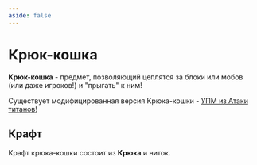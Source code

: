 ```yaml
---
aside: false
---
```


# Крюк-кошка

<ItemCard>
<Card style="overflow: hidden;" class="m-0">
    <template #header>
        <Image alt="user header" src="/assets/bestiary/items/gh.png" width="40%"/>
    </template>
    <template #title>Крюк-кошка</template>
    <template #content>
      <Divider />
      <h3>Получение:</h3>
      <ul>
      <li>Крафт</li>
      </ul>
      <Divider />
      <p>Текстура: bykkake747</p>
    </template>
</Card>
</ItemCard>

**Крюк-кошка** - предмет, позволяющий цеплятся за блоки или мобов (или даже игроков!) и "прыгать" к ним!

Существует модифицированная версия Крюка-кошки - [УПМ из Атаки титанов!](/info/donate.md)

## Крафт

Крафт крюка-кошки состоит из **Крюка** и ниток.

<CardGrid>
<Card style="overflow: hidden;" class="m-0">
    <template #header>
        <Image alt="user header" src="/assets/bestiary/crafts/gh_hook.png" preview />
    </template>
    <template #title>Крафт крюка</template>
</Card>
<Card style="overflow: hidden;" class="m-0">
    <template #header>
        <Image alt="user header" src="/assets/bestiary/crafts/gh_craft.png" preview />
    </template>
    <template #title>Крафт Крюка-кошки</template>
</Card>
</CardGrid>
